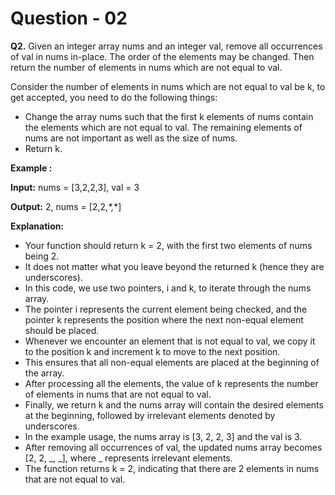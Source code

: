 # Question - 02

**Q2.** Given an integer array nums and an integer val, remove all occurrences of val in nums in-place. The order of the elements may be changed. Then return the number of elements in nums which are not equal to val.

Consider the number of elements in nums which are not equal to val be k, to get accepted, you need to do the following things:

- Change the array nums such that the first k elements of nums contain the elements which are not equal to val. The remaining elements of nums are not important as well as the size of nums.
- Return k.

**Example :**

**Input:** nums = [3,2,2,3], val = 3

**Output:** 2, nums = [2,2,_*,_*]

**Explanation:** 
- Your function should return k = 2, with the first two elements of nums being 2. 
- It does not matter what you leave beyond the returned k (hence they are underscores).
- In this code, we use two pointers, i and k, to iterate through the nums array. 
- The pointer i represents the current element being checked, and the pointer k represents the position where the next non-equal element should be placed.
- Whenever we encounter an element that is not equal to val, we copy it to the position k and increment k to move to the next position. 
- This ensures that all non-equal elements are placed at the beginning of the array.
- After processing all the elements, the value of k represents the number of elements in nums that are not equal to val.
- Finally, we return k and the nums array will contain the desired elements at the beginning, followed by irrelevant elements denoted by underscores.
- In the example usage, the nums array is [3, 2, 2, 3] and the val is 3. 
- After removing all occurrences of val, the updated nums array becomes [2, 2, _, _], where _ represents irrelevant elements. 
- The function returns k = 2, indicating that there are 2 elements in nums that are not equal to val.